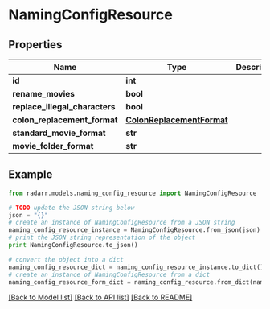 # NamingConfigResource


## Properties

Name | Type | Description | Notes
------------ | ------------- | ------------- | -------------
**id** | **int** |  | [optional] 
**rename_movies** | **bool** |  | [optional] 
**replace_illegal_characters** | **bool** |  | [optional] 
**colon_replacement_format** | [**ColonReplacementFormat**](ColonReplacementFormat.md) |  | [optional] 
**standard_movie_format** | **str** |  | [optional] 
**movie_folder_format** | **str** |  | [optional] 

## Example

```python
from radarr.models.naming_config_resource import NamingConfigResource

# TODO update the JSON string below
json = "{}"
# create an instance of NamingConfigResource from a JSON string
naming_config_resource_instance = NamingConfigResource.from_json(json)
# print the JSON string representation of the object
print NamingConfigResource.to_json()

# convert the object into a dict
naming_config_resource_dict = naming_config_resource_instance.to_dict()
# create an instance of NamingConfigResource from a dict
naming_config_resource_form_dict = naming_config_resource.from_dict(naming_config_resource_dict)
```
[[Back to Model list]](../README.md#documentation-for-models) [[Back to API list]](../README.md#documentation-for-api-endpoints) [[Back to README]](../README.md)


